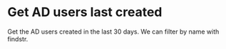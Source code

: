 # Get AD users last created

Get the AD users created in the last 30 days. We can filter by name with findstr.